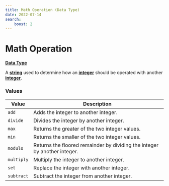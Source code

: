 ```yaml
---
title: Math Operation (Data Type)
date: 2022-07-14
search:
    boost: 2
---
```


#   Math Operation

**[Data Type]**

A **[string]** used to determine how an **[integer]** should be operated with another **[integer]**.


### Values

Value      | Description
-----------|------------
`add`      | Adds the integer to another integer.
`divide`   | Divides the integer by another integer.
`max`      | Returns the greater of the two integer values.
`min`      | Returns the smaller of the two integer values.
`modulo`   | Returns the floored remainder by dividing the integer by another integer.
`multiply` | Multiply the integer to another integer.
`set`      | Replace the integer with another integer.
`subtract` | Subtract the integer from another integer.



[Data Type]: ../data_types.md
[string]: https://origins.readthedocs.io/en/latest/types/data_types/string
[integer]: https://origins.readthedocs.io/en/latest/types/data_types/integer

